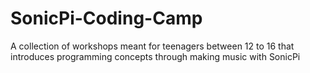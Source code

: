# SonicPi-Coding-Camp
A collection of workshops meant for teenagers between 12 to 16 that introduces programming concepts through making music with SonicPi

